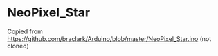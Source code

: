 # NeoPixel_Star

Copied from https://github.com/braclark/Arduino/blob/master/NeoPixel_Star.ino
(not cloned)
